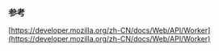 ### 参考
[https://developer.mozilla.org/zh-CN/docs/Web/API/Worker](https://developer.mozilla.org/zh-CN/docs/Web/API/Worker)